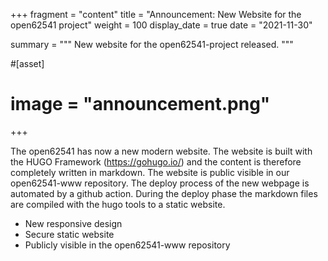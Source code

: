 +++
fragment = "content"
title = "Announcement: New Website for the open62541 project"
weight = 100
display_date = true
date = "2021-11-30"

summary = """
New website for the open62541-project released.
"""

#[asset]
#  image = "announcement.png"

+++

The open62541 has now a new modern website. The website is built with the HUGO Framework (https://gohugo.io/) and the content is therefore completely written in markdown. The website is public visible in our open62541-www repository. The deploy process of the new webpage is automated by a github action. During the deploy phase the markdown files are compiled with the hugo tools to a static website.

* New responsive design
* Secure static website
* Publicly visible in the open62541-www repository

